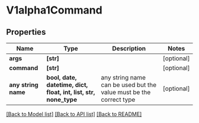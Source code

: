 # V1alpha1Command


## Properties
Name | Type | Description | Notes
------------ | ------------- | ------------- | -------------
**args** | **[str]** |  | [optional] 
**command** | **[str]** |  | [optional] 
**any string name** | **bool, date, datetime, dict, float, int, list, str, none_type** | any string name can be used but the value must be the correct type | [optional]

[[Back to Model list]](../README.md#documentation-for-models) [[Back to API list]](../README.md#documentation-for-api-endpoints) [[Back to README]](../README.md)


